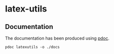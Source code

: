 # latex-utils



## Documentation

The documentation has been produced using [pdoc](https://pdoc.dev).

```pdoc latexutils -o ./docs```